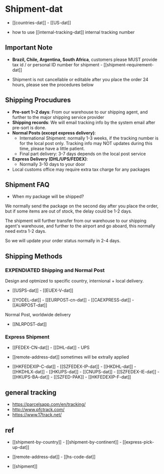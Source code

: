 
# Shipment-dat 

- [[countries-dat]] - [[US-dat]]

- how to use [[internal-tracking-dat]] internal tracking number

## Important Note 

- **Brazil, Chile, Argentina, South Africa**, customers please MUST provide tax id / or personal ID number for shipment - [[shipment-requirement-dat]]

- Shipment is not cancellable or editable after you place the order 24 hours, please see the procedures below

## Shipping Procudures  


- **Pre-sort 1~2 days**: From our warehouse to our shipping agent, and further to the major shipping service provider
- **Shipping records**: We will email tracking info by the system email after pre-sort is done. 
- **Normal Posts (except express delivery)**:
  - International Shipment: normally 1-3 weeks, if the tracking number is for the local post only. Tracking info may NOT updates during this time, please have a little patient.
  - Final part delivery: 3-7 days depends on the local post service
- **Express Delivery (DHL/UPS/FEDEX)**:
  - Normally 3-10 days to your door
- Local customs office may require extra tax charge for any packages


## Shipment FAQ 

- When my package will be shipped? 

We normally send the package on the second day after you place the order, but if some items are out of stock, the delay could be 1-2 days. 

The shipment will further transfer from our warehouse to our shipping agent's warehouse, and further to the airport and go aboard, this normally need extra 1-2 days. 

So we will update your order status normally in 2-4 days.

## Shipping Methods 


### EXPENDIATED Shipping and Normal Post 

Design and optmized to specific country, internional + local delivery.

- [[USPS-dat]] - [[EUEX-V-dat]]

- [[YODEL-dat]] - [[EURPOST-cn-dat]] - [[CAEXPRESS-dat]] - [[AURPOST-dat]]

Normal Post, worldwide delivery

- [[NLRPOST-dat]]


### Express Shipment 

- [[FEDEX-CN-dat]] - [[DHL-dat]] - UPS

- [[remote-address-dat]] sometimes will be extrally applied

- [[HKFEDEXIP-C-dat]] - [[SZFEDEX-IP-dat]] - [[HKDHL-dat]] - [[HKDHLX-dat]] - [[HKUPS-dat]] - [[CNUPS-dat]] - [[SZFEDEX-IE-dat]] - [[HKUPS-BA-dat]] - [[SZFED-PAK]] - [[HKFEDEXIP-F-dat]]



## general tracking 

- https://parcelsapp.com/en/tracking/
- http://www.pfctrack.com/
- https://www.17track.net/



## ref 

- [[shipment-by-country]] - [[shipment-by-continent]] - [[express-pick-up-dat]]


- [[remote-address-dat]] - [[hs-code-dat]]


- [[shipment]]

